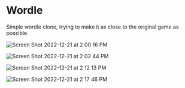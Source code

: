 # Wordle

Simple wordle clone, trying to make it as close to the original game as possible.

![Screen Shot 2022-12-21 at 2 00 16 PM](https://user-images.githubusercontent.com/89871393/208985770-1dfd5a65-3297-4886-99c9-05c6f2cd1c68.png)

![Screen Shot 2022-12-21 at 2 02 44 PM](https://user-images.githubusercontent.com/89871393/208985788-c46e1544-66a4-4ee6-a176-4539ccf32680.png)

![Screen Shot 2022-12-21 at 2 12 13 PM](https://user-images.githubusercontent.com/89871393/208985797-2d962fcb-a4ec-431b-983b-0f01e80bfcc5.png)

![Screen Shot 2022-12-21 at 2 17 46 PM](https://user-images.githubusercontent.com/89871393/208985815-a8b83654-b732-4c5a-ac94-a65588233614.png)
